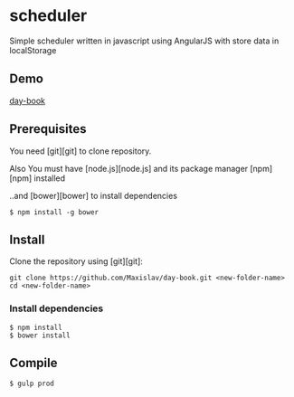 # scheduler
Simple scheduler written in javascript using AngularJS with store data in localStorage

## Demo
  [day-book](http://178.62.44.54/testmission)

## Prerequisites

You need [git][git] to clone repository.

Also You must have [node.js][node.js] and its package manager [npm][npm] installed

..and [bower][bower] to install dependencies

    $ npm install -g bower

## Install

Clone the repository using [git][git]:

    git clone https://github.com/Maxislav/day-book.git <new-folder-name>
    cd <new-folder-name>

### Install dependencies
    $ npm install
    $ bower install


## Compile
    $ gulp prod

